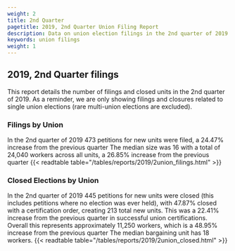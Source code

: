 ```yaml
---
weight: 2
title: 2nd Quarter
pagetitle: 2019, 2nd Quarter Union Filing Report
description: Data on union election filings in the 2nd quarter of 2019
keywords: union filings
weight: 1
---
```


## 2019, 2nd Quarter filings

This report details the number of filings and closed units in the 2nd quarter of 2019. As a reminder, we are only showing filings and closures related to single union elections (rare multi-union elections are excluded).

### Filings by Union
In the 2nd quarter of 2019 473 petitions for new units were filed, a 24.47% increase from the previous quarter The median size was 16 with a total of 24,040 workers across all units, a 26.85% increase from the previous quarter
{{< readtable table="/tables/reports/2019/2union_filings.html" >}}

### Closed Elections by Union
In the 2nd quarter of 2019 445 petitions for new units were closed (this includes petitions where no election was ever held), with 47.87% closed with a certification order, creating 213 total new units. This was a 22.41% increase from the previous quarter in successful union certifications. Overall this represents approximately 11,250 workers, which is a 48.95% increase from the previous quarter The median bargaining unit has 18 workers.
{{< readtable table="/tables/reports/2019/2union_closed.html" >}}
